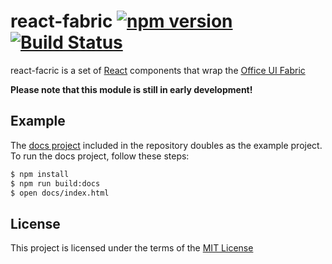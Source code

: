 # react-fabric [![npm version](https://badge.fury.io/js/react-fabric.svg)](http://badge.fury.io/js/react-fabric) [![Build Status](https://travis-ci.org/kmees/react-fabric.svg)](https://travis-ci.org/kmees/react-fabric)

react-facric is a set of [React](http://facebook.github.io/react/) components that wrap the [Office UI Fabric](https://github.com/OfficeDev/Office-UI-Fabric)

**Please note that this module is still in early development!**

## Example
The [docs project](https://github.com/kmees/react-fabric/blob/master/docs) included in the repository doubles as the example project. To run the docs project, follow these steps:

```sh
$ npm install
$ npm run build:docs
$ open docs/index.html
```

## License
This project is licensed under the terms of the [MIT License](https://github.com/kmees/react-fabric/blob/master/LICENSE)
